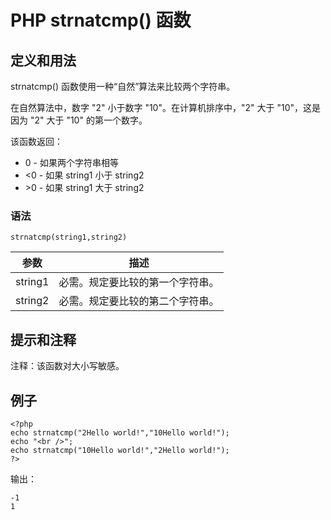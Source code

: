 # PHP strnatcmp() 函数



## 定义和用法

strnatcmp() 函数使用一种“自然”算法来比较两个字符串。

在自然算法中，数字 "2" 小于数字 "10"。在计算机排序中，"2" 大于 "10"，这是因为 "2" 大于 "10" 的第一个数字。

该函数返回：

*   0 - 如果两个字符串相等
*   &lt;0 - 如果 string1 小于 string2
*   &gt;0 - 如果 string1 大于 string2

### 语法

```
strnatcmp(string1,string2)
```

| 参数 | 描述 |
| --- | --- |
| string1 | 必需。规定要比较的第一个字符串。 |
| string2 | 必需。规定要比较的第二个字符串。 |

## 提示和注释

注释：该函数对大小写敏感。

## 例子

```
<?php
echo strnatcmp("2Hello world!","10Hello world!");
echo "<br />";
echo strnatcmp("10Hello world!","2Hello world!");
?>
```

输出：

```
-1
1
```



